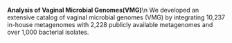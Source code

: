 **Analysis of Vaginal Microbial Genomes(VMG)**\n
We developed an extensive catalog of vaginal microbial genomes (VMG) by integrating 10,237 in-house metagenomes with 2,228 publicly available metagenomes and over 1,000 bacterial isolates. 







